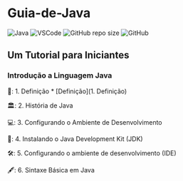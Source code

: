 # Guia-de-Java
![Java](https://img.shields.io/badge/Java-%23ED8B00.svg?style=for-the-badge&logo=openjdk&logoColor=white)
![VSCode](https://img.shields.io/badge/Made%20for-VSCode-1f425f.svg)
![GitHub repo size](https://img.shields.io/github/repo-size/deniseflora/Guia-de-Java)
![GitHub](https://img.shields.io/github/license/deniseflora/Guia-de-Java)

## Um Tutorial para Iniciantes

### Introdução a Linguagem Java

📖: 1. Definição * [Definição](1. Definição)  

🏛️: 2. História de Java

💻: 3. Configurando o Ambiente de Desenvolvimento
 
🍵: 4. Instalando o Java Development Kit (JDK)
  
🛠️: 5. Configurando o ambiente de desenvolvimento (IDE)
   
🖋️: 6. Sintaxe Básica em Java








